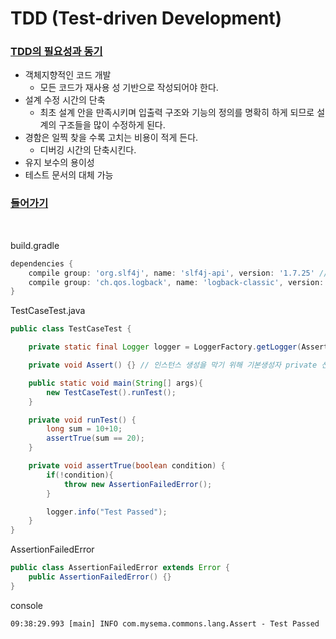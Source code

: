 # TDD (Test-driven Development)

### <ins>TDD의 필요성과 동기</ins>
* 객체지향적인 코드 개발
  * 모든 코드가 재사용 성 기반으로 작성되어야 한다.
* 설계 수정 시간의 단축
  * 최초 설계 안을 만족시키며 입출력 구조와 기능의 정의를 명확히 하게 되므로 설계의 구조들을 많이 수정하게 된다.
* 경함은 일찍 찾을 수록 고치는 비용이 적게 든다.
  * 디버깅 시간의 단축시킨다.
* 유지 보수의 용이성
* 테스트 문서의 대체 가능


### <ins>들어가기</ins>
<br>

build.gradle
```gradle
dependencies {
    compile group: 'org.slf4j', name: 'slf4j-api', version: '1.7.25' // log를 위해 slf4j 추가
    compile group: 'ch.qos.logback', name: 'logback-classic', version: '1.2.3' // log를 위해 logback 추가
}
```

TestCaseTest.java
```java
public class TestCaseTest {

    private static final Logger logger = LoggerFactory.getLogger(Assert.class);

    private void Assert() {} // 인스턴스 생성을 막기 위해 기본생성자 private 선언

    public static void main(String[] args){
        new TestCaseTest().runTest();
    }

    private void runTest() {
        long sum = 10+10;
        assertTrue(sum == 20);
    }

    private void assertTrue(boolean condition) {
        if(!condition){
            throw new AssertionFailedError();
        }

        logger.info("Test Passed");
    }
}
```
AssertionFailedError
```java
public class AssertionFailedError extends Error {
    public AssertionFailedError() {}
}
```
console
```shell   
09:38:29.993 [main] INFO com.mysema.commons.lang.Assert - Test Passed
```